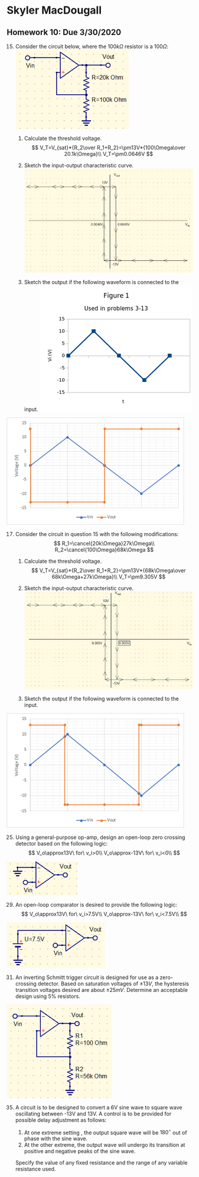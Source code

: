 # Skyler MacDougall

##  Homework 10: Due 3/30/2020

15. Consider the circuit below, where the $100k\Omega$ resistor is a $100\Omega$:
    ![](hw10.assets/hw10q15.png)
    
    1. Calculate the threshold voltage.
        $$
        V_T=V_{sat}*{R_2\over R_1+R_2}=\pm13V*{100\Omega\over 20.1k\Omega}\\
        V_T=\pm0.0646V
        $$
        
    
    2. Sketch the input-output characteristic curve.
        ![image-20200401174147982](hw10.assets/image-20200401174147982.png)
    
    3. Sketch the output if the following waveform is connected to the input.
        ![](hw9.assets/figure1.png)

![image-20200401175636700](hw10.assets/image-20200401175636700.png)



17. Consider the circuit in question 15 with the following modifications:
    $$
    R_1=\cancel{20k\Omega}27k\Omega\\
    R_2=\cancel{100\Omega}68k\Omega
    $$

    1. Calculate the threshold voltage.
        $$
        V_T=V_{sat}*{R_2\over R_1+R_2}=\pm13V*{68k\Omega\over 68k\Omega+27k\Omega}\\
        V_T=\pm9.305V
        $$
        
    
    2. Sketch the input-output characteristic curve.
        ![image-20200401180613400](hw10.assets/image-20200401180613400.png)
    
    3. Sketch the output if the following waveform is connected to the input.

![image-20200401180628999](hw10.assets/image-20200401180628999.png)

25. Using a general-purpose op-amp, design an open-loop zero crossing detector based on the following logic:
    $$
    V_o\approx13V\ for\ v_i>0\\
    V_o\approx-13V\ for\ v_i<0\\
    $$
    

![image-20200401172005749](hw10.assets/image-20200401172005749.png)

29. An open-loop comparator is desired to provide the following logic:
    $$
    V_o\approx13V\ for\ v_i>7.5V\\
    V_o\approx-13V\ for\ v_i<7.5V\\
    $$

![](hw10.assets/image-20200401172118446.png)

31. An inverting Schmitt trigger circuit is designed for use as a zero-crossing detector. Based on saturation voltages of $\pm13V$, the hysteresis transition voltages desired are about $\pm25mV$. Determine an acceptable design using 5% resistors.

![image-20200401181423413](hw10.assets/image-20200401181423413.png)

35. A circuit is to be designed to convert a 6V sine wave to square wave oscillating between -13V and 13V. A control is to be provided for possible delay adjustment as follows:

    1. At one extreme setting , the output square wave will be $180^\circ$ out of phase with the sine wave.
    2. At the other extreme, the output wave will undergo its transition at positive and negative peaks of the sine wave. 

    Specify the value of any fixed resistance and the range of any variable resistance used.

